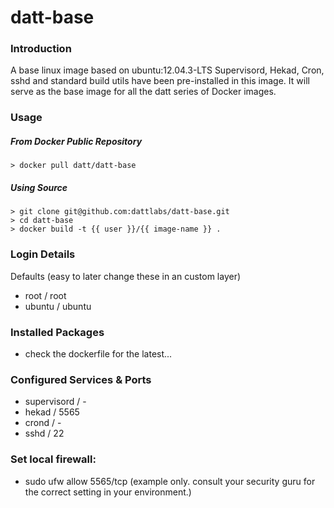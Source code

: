 datt-base
============

### Introduction

A base linux image based on ubuntu:12.04.3-LTS 
Supervisord, Hekad, Cron, sshd and standard build utils have been pre-installed in this image. It will serve as the base image for all the datt series of Docker images.

### Usage

##### From Docker Public Repository

    > docker pull datt/datt-base

##### Using Source


    > git clone git@github.com:dattlabs/datt-base.git
    > cd datt-base
    > docker build -t {{ user }}/{{ image-name }} .
  

### Login Details

Defaults (easy to later change these in an custom layer)
- root / root
- ubuntu / ubuntu

### Installed Packages

- check the dockerfile for the latest...

### Configured Services & Ports

- supervisord / -
- hekad / 5565
- crond / -
- sshd / 22

### Set local firewall:

- sudo ufw allow 5565/tcp (example only. consult your security guru for the correct setting in your environment.)

